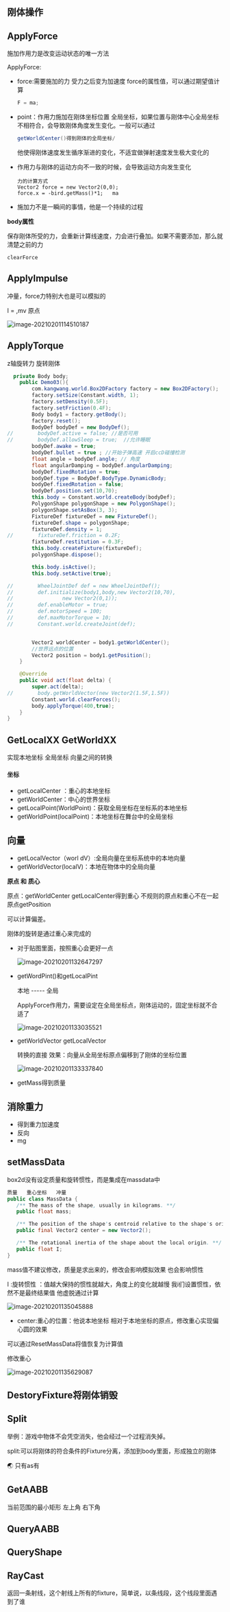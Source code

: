 ## 刚体操作

## ApplyForce

施加作用力是改变运动状态的唯一方法

ApplyForce:

- force:需要施加的力    受力之后变为加速度    force的属性值，可以通过期望值计算

  ```java
  F = ma;
  ```

- point：作用力施加在刚体坐标位置   全局坐标，如果位置与刚体中心全局坐标不相符合，会导致刚体角度发生变化。一般可以通过

  ```java
  getWorldCenter()得到刚体的全局坐标/
  ```

  他使得刚体速度发生循序渐进的变化，不适宜做弹射速度发生极大变化的

- 作用力与刚体的运动方向不一致的时候，会导致运动方向发生变化

  ```ava
  力的计算方式
  Vector2 force = new Vector2(0,0);
  force.x = -bird.getMass()*1;   ma
  ```

- 施加力不是一瞬间的事情，他是一个持续的过程

**body属性**

保存刚体所受的力，会重新计算线速度，力会进行叠加。如果不需要添加，那么就清楚之前的力

```jaba
clearForce
```



## ApplyImpulse

冲量，force力特别大也是可以模拟的



I = ,mv       原点 

![image-20210201114510187](image/image-20210201114510187.png)





## ApplyTorque 

z轴旋转力   旋转刚体

```java
  private Body body;
    public Demo03(){
        com.kangwang.world.Box2DFactory factory = new Box2DFactory();
        factory.setSize(Constant.width, 1);
        factory.setDensity(0.5F);
        factory.setFriction(0.4F);
        Body body1 = factory.getBody();
        factory.reset();
        BodyDef bodyDef = new BodyDef();
//        bodyDef.active = false; //是否可用
//        bodyDef.allowSleep = true;  //允许睡眠
        bodyDef.awake = true;
        bodyDef.bullet = true ; //开始子弹高速 开启ccD碰撞检测
        float angle = bodyDef.angle; // 角度
        float angularDamping = bodyDef.angularDamping;
        bodyDef.fixedRotation = true;
        bodyDef.type = BodyDef.BodyType.DynamicBody;
        bodyDef.fixedRotation = false;
        bodyDef.position.set(10,70);
        this.body = Constant.world.createBody(bodyDef);
        PolygonShape polygonShape = new PolygonShape();
        polygonShape.setAsBox(3, 3);
        FixtureDef fixtureDef = new FixtureDef();
        fixtureDef.shape = polygonShape;
        fixtureDef.density = 1;
//        fixtureDef.friction = 0.2F;
        fixtureDef.restitution = 0.3F;
        this.body.createFixture(fixtureDef);
        polygonShape.dispose();

        this.body.isActive();
        this.body.setActive(true);

//        WheelJointDef def = new WheelJointDef();
//        def.initialize(body1,body,new Vector2(10,70),
//                new Vector2(0,1));
//        def.enableMotor = true;
//        def.motorSpeed = 100;
//        def.maxMotorTorque = 10;
//        Constant.world.createJoint(def);


        Vector2 worldCenter = body1.getWorldCenter();
        //世界远点的位置
        Vector2 position = body1.getPosition();
    }

    @Override
    public void act(float delta) {
        super.act(delta);
//        body.getWorldVector(new Vector2(1.5F,1.5F))
        Constant.world.clearForces();
        body.applyTorque(400,true);
    }
}
```

## GetLocalXX  GetWorldXX

实现本地坐标  全局坐标  向量之间的转换

#### 坐标

- getLocalCenter ：重心的本地坐标
- getWorldCenter：中心的世界坐标
- getLocalPoint(WorldPoint)：获取全局坐标在坐标系的本地坐标
- getWorldPoint(localPoint)：本地坐标在舞台中的全局坐标

## 向量

-  getLocalVector（worl dV）:全局向量在坐标系统中的本地向量
- getWorldVector(localV)：本地在物体中的全局向量



**原点  和  质心**

原点：getWorldCenter    getLocalCenter得到重心   不规则的原点和重心不在一起    原点getPosition

可以计算偏差。



刚体的旋转是通过重心来完成的

- 对于贴图里面，按照重心会更好一点

  ![image-20210201132647297](image/image-20210201132647297.png)

- getWordPint()和getLocalPint

  本地  -----  全局

  ApplyForce作用力，需要设定在全局坐标点，刚体运动的，固定坐标就不合适了

  ![image-20210201133035521](image/image-20210201133035521.png)

- getWorldVector   getLocalVector

  转换的直接 效果：向量从全局坐标原点偏移到了刚体的坐标位置

  ![image-20210201133337840](image/image-20210201133337840.png)

- getMass得到质量

## 消除重力

- 得到重力加速度
- 反向
- mg

## setMassData

box2d没有设定质量和旋转惯性，而是集成在massdata中

```java
质量   重心坐标   冲量
public class MassData {
   /** The mass of the shape, usually in kilograms. **/
   public float mass;

   /** The position of the shape's centroid relative to the shape's origin. **/
   public final Vector2 center = new Vector2();

   /** The rotational inertia of the shape about the local origin. **/
   public float I;
}
```

mass值不建议修改，质量是求出来的，修改会影响模拟效果     也会影响惯性

I :旋转惯性 ：值越大保持的惯性就越大，角度上的变化就越慢   我i们设置惯性，依然不是最终结果值  他虚脱通过计算

![image-20210201135045888](image/image-20210201135045888.png)



- center:重心的位置：他说本地坐标  相对于本地坐标的原点，修改重心实现偏心圆的效果

可以通过ResetMassData将值恢复为计算值

修改重心

![image-20210201135629087](image/image-20210201135629087.png)

## DestoryFixture将刚体销毁





## Split

举例：游戏中物体不会凭空消失，他会经过一个过程消失掉。

split:可以将刚体的符合条件的Fixture分离，添加到body里面，形成独立的刚体



:earth_asia:  只有as有



## GetAABB

当前范围的最小矩形  左上角  右下角

## QueryAABB

## QueryShape

## RayCast

返回一条射线，这个射线上所有的fixture，简单说，以条线段，这个线段里面遇到了谁























